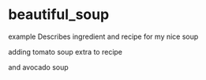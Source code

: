 # beautiful_soup
example
Describes ingredient and recipe for my nice soup

adding tomato soup extra to recipe

and avocado soup
